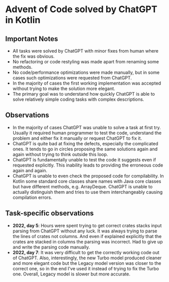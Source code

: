 # Advent of Code solved by ChatGPT in Kotlin

## Important Notes

* All tasks were solved by ChatGPT with minor fixes from human where the fix was obvious.
* No refactoring or code restyling was made apart from renaming some methods.
* No code/performance optimizations were made manually, but in some cases such optimizations were requested from
  ChatGPT.
* In the majority of cases the first working implementation was accepted without trying to make the solution more
  elegant.
* The primary goal was to understand how quickly ChatGPT is able to solve relatively simple coding tasks with complex
  descriptions.

## Observations

* In the majority of cases ChatGPT was unable to solve a task at first try. Usually it required human programmer to test
  the code, understand the problem and either fix it manually or request ChatGPT to fix it.
* ChatGPT is quite bad at fixing the defects, especially the complicated ones. It tends to go in circles proposing the
  same solutions again and again without trying to think outside this loop.
* ChatGPT is fundamentally unable to test the code it suggests even if requested explicitly. This inability leads to
  providing the erroneous code again and again.
* ChatGPT is unable to even check the proposed code for compilability. In Kotlin some standard core classes share names
  with Java core classes but have different methods, e.g. ArrayDeque. ChatGPT is unable to actually distinguish them and
  tries to use them interchangeably causing compilation errors.

## Task-specific observations

* __2022, day 5__: Hours were spent trying to get correct crates stacks input parsing from ChatGPT without any luck. It
  was always trying to parse the lines of crates not columns. And even if explained explicitly that the crates are
  stacked in columns the parsing was incorrect. Had to give up and write the parsing code manually.
* __2022, day 7__: It was very difficult to get the correctly working code out of ChatGPT. Also, interestingly, the new
  Turbo model produced cleaner and more elegant code but the Legacy model version was closer to the correct one, so in
  the end I've used it instead of trying to fix the Turbo one. Overall, Legacy model is slower but more accurate.
